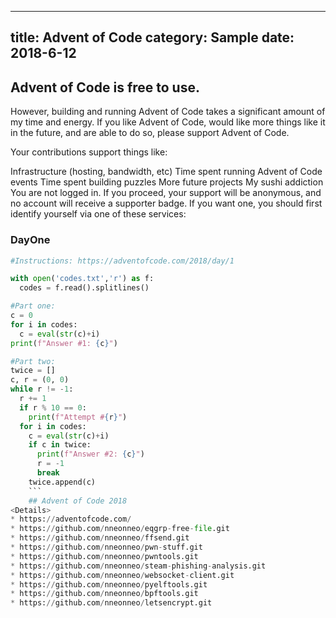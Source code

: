 
---
title: Advent of Code
category: Sample
date: 2018-6-12
---

## Advent of Code is free to use.

However, building and running Advent of Code takes a significant amount of my time and energy. If you like Advent of Code, would like more things like it in the future, and are able to do so, please support Advent of Code.

Your contributions support things like:

Infrastructure (hosting, bandwidth, etc)
Time spent running Advent of Code events
Time spent building puzzles
More future projects
My sushi addiction
You are not logged in. If you proceed, your support will be anonymous, and no account will receive a supporter badge. If you want one, you should first identify yourself via one of these services:

### DayOne
```python
#Instructions: https://adventofcode.com/2018/day/1

with open('codes.txt','r') as f:
  codes = f.read().splitlines()

#Part one:
c = 0
for i in codes:
  c = eval(str(c)+i)
print(f"Answer #1: {c}")

#Part two:
twice = []
c, r = (0, 0)
while r != -1:
  r += 1
  if r % 10 == 0:
    print(f"Attempt #{r}")
  for i in codes:
    c = eval(str(c)+i)
    if c in twice:
      print(f"Answer #2: {c}")
      r = -1
      break
    twice.append(c)
    ```
    ## Advent of Code 2018
<Details>
* https://adventofcode.com/
* https://github.com/nneonneo/eqgrp-free-file.git
* https://github.com/nneonneo/ffsend.git
* https://github.com/nneonneo/pwn-stuff.git
* https://github.com/nneonneo/pwntools.git
* https://github.com/nneonneo/steam-phishing-analysis.git
* https://github.com/nneonneo/websocket-client.git
* https://github.com/nneonneo/pyelftools.git
* https://github.com/nneonneo/bpftools.git
* https://github.com/nneonneo/letsencrypt.git
